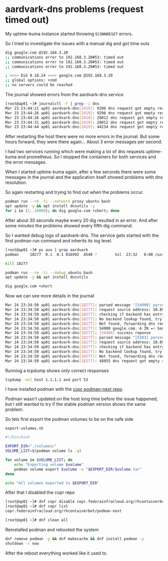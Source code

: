 # aardvark-dns problems (request timed out)

My uptime-kuma instance started throwing `ECONNRESET` errors.

So I tried to investigate the issues with a manual dig and got time outs
```bash
dig google.com @192.168.3.20
;; communications error to 192.168.3.20#53: timed out
;; communications error to 192.168.3.20#53: timed out
;; communications error to 192.168.3.20#53: timed out

; <<>> DiG 9.18.24 <<>> google.com @192.168.3.20
;; global options: +cmd
;; no servers could be reached
```

The journal showed errors from the aardvark-dns service

```bash
[root@ap01 ~]# journalctl -f | grep -i dns 
Mar 23 23:44:21 ap01 aardvark-dns[2419]: 9296 dns request got empty response
Mar 23 23:44:26 ap01 aardvark-dns[2419]: 9296 dns request got empty response
Mar 23 23:44:26 ap01 aardvark-dns[2419]: 28012 dns request got empty response
Mar 23 23:44:31 ap01 aardvark-dns[2419]: 28012 dns request got empty response
Mar 23 23:44:44 ap01 aardvark-dns[2419]: 44234 dns request got empty response
```

After restarting the host there were no more errors in the journal.
But some hours forward, they were there again... About 3 error messages per second.

I had two services running which were making a lot of dns requests uptime-kuma and prometheus.
So I stopped the containers for both services and the error messages.

When I started uptime-kuma again, after a few seconds there were some messages in the journal and the application
itself showed problems with dns resolution.

So again restarting and trying to find out when the problems occur.

```bash
podman run --rm -ti --network proxy ubuntu bash
apt update -y && apt install dnsutils -y
for i in {1..10000}; do dig google.com +short; done
```

After about 30 seconds maybe every 20 dig resulted in an error.
And after some minutes the problems showed every fifth dig command.

So I wanted debug logs of aardvark-dns.
The service gets started with the first podman run command and inherits its log level.

```bash
[root@ap01 ~]# ps aux | grep aardvark
podman     18277  0.1  0.1 816992  4540 ?        Ssl  23:32   0:00 /usr/libexec/podman/aardvark-dns --config /tmp/containers-user-2000/containers/networks/aardvark-dns -p 53 run

kill 18277

podman run --rm -ti --debug ubuntu bash
apt update -y && apt install dnsutils

dig google.com +short
```

Now we can see more details in the journal

```bash
Mar 24 23:34:50 ap01 aardvark-dns[18277]: parsed message "[54900] parsed message body: google.com. A IN edns: true"
Mar 24 23:34:50 ap01 aardvark-dns[18277]: request source address: 10.89.0.19:46989
Mar 24 23:34:50 ap01 aardvark-dns[18277]: checking if backend has entry for: "google.com."
Mar 24 23:34:50 ap01 aardvark-dns[18277]: No backend lookup found, try resolving in current resolvers entry
Mar 24 23:34:50 ap01 aardvark-dns[18277]: Not found, forwarding dns request for "google.com."
Mar 24 23:34:50 ap01 aardvark-dns[18277]: 54900 google.com. A IN => Some(
Mar 24 23:34:50 ap01 aardvark-dns[18277]: [54900] success reponse
Mar 24 23:34:50 ap01 aardvark-dns[18277]: parsed message "[5383] parsed message body: google.com. A IN edns: true"
Mar 24 23:34:50 ap01 aardvark-dns[18277]: request source address: 10.89.0.19:32889
Mar 24 23:34:50 ap01 aardvark-dns[18277]: checking if backend has entry for: "google.com."
Mar 24 23:34:50 ap01 aardvark-dns[18277]: No backend lookup found, try resolving in current resolvers entry
Mar 24 23:34:50 ap01 aardvark-dns[18277]: Not found, forwarding dns request for "google.com."
Mar 24 23:34:50 ap01 aardvark-dns[18277]: 48955 dns request got empty response
```

Running a tcpdump shows only correct responses

```bash
tcpdump -nnl host 1.1.1.1 and port 53
```


I have installed podman with the [copr podman-next repo](https://copr.fedorainfracloud.org/coprs/rhcontainerbot/podman-next/).

Podman wasn't updated on the host long time before the issue happened, but I still wanted to try if the stable
podman version shows the same problem.


So lets first export the podman volumes to be on the safe side

`export-volumes.sh`

```bash
#!/bin/bash

EXPORT_DIR="./volumes/"
VOLUME_LIST=$(podman volume ls -q)

for volume in $VOLUME_LIST; do
    echo "Exporting volume $volume"
    podman volume export $volume -o "$EXPORT_DIR/$volume.tar"
done

echo "All volumes exported to $EXPORT_DIR"
```

After that I disabled the copr repo

```bash
[root@ap01 ~]# dnf copr disable copr.fedorainfracloud.org/rhcontainerbot/podman-next
[root@ap01 ~]# dnf copr list
copr.fedorainfracloud.org/rhcontainerbot/podman-next

[root@ap01 ~]# dnf clean all
```

Reinstalled podman and rebooted the system

```bash
dnf remove podman -y && dnf makecache && dnf install podman -y
shutdown -r now
```

After the reboot everything worked like it used to.
